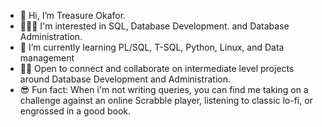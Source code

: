 - 👋 Hi, I’m Treasure Okafor.
- 👩🏽‍💻 I'm interested in SQL, Database Development. and Database Administration.
- 🌱 I’m currently learning PL/SQL, T-SQL, Python, Linux, and Data management
- 👯‍♀️ Open to connect and collaborate on intermediate level projects around Database Development and Administration.
- 😎 Fun fact: When i'm not writing queries, you can find me taking on a challenge against an online Scrabble player, listening to classic lo-fi, or engrossed in a good book.


<!---
Teekafey/Teekafey is a ✨ special ✨ repository because its `README.md` (this file) appears on your GitHub profile.
You can click the Preview link to take a look at your changes.
--->
